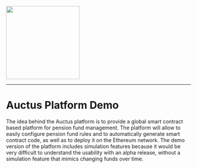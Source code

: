<img src="http://dl.auctus.org/img/auctus-01.png" width="200px" >

---

# Auctus Platform Demo

The idea behind the Auctus platform is to provide a global smart contract based platform for pension fund management. The platform will allow to easily configure pension fund rules and to automatically generate smart contract code, as well as to deploy it on the Ethereum network. The demo version of the platform includes simulation features because it would be very difficult to understand the usability with an alpha release, without a simulation feature that mimics changing funds over time.
